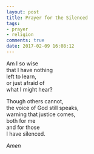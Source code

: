 ```yaml
---
layout: post
title: Prayer for the Silenced
tags:
- prayer
- religion
comments: true
date: 2017-02-09 16:08:12
---
```


Am I so wise  
that I have nothing   
left to learn,  
or just afraid of   
what I might hear?

Though others cannot,  
the voice of God still speaks,  
warning that justice comes,  
both for me  
and for those  
I have silenced.

*Amen*
